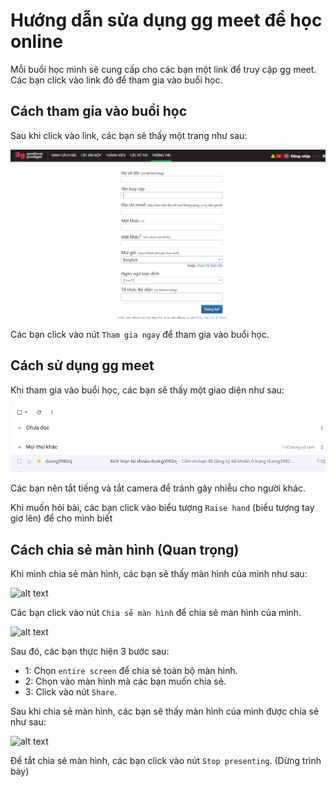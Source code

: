 # Hướng dẫn sửa dụng gg meet để học online

Mỗi buổi học mình sẽ cung cấp cho các bạn một link để truy cập gg meet. Các bạn click vào link đó để tham gia vào buổi học.

## Cách tham gia vào buổi học

Sau khi click vào link, các bạn sẽ thấy một trang như sau:

![alt text](image.png)

Các bạn click vào nút `Tham gia ngay` để tham gia vào buổi học.

## Cách sử dụng gg meet

Khi tham gia vào buổi học, các bạn sẽ thấy một giao diện như sau:

![alt text](image-1.png)

Các bạn nên tắt tiếng và tắt camera để tránh gây nhiễu cho người khác.

Khi muốn hỏi bài, các bạn click vào biểu tượng `Raise hand` (biểu tượng tay giơ lên) để cho mình biết

## Cách chia sẻ màn hình (Quan trọng)

Khi mình chia sẻ màn hình, các bạn sẽ thấy màn hình của mình như sau:

![alt text](image-2.png)

Các bạn click vào nút `Chia sẻ màn hình` để chia sẻ màn hình của mình.

![alt text](image-3.png)

Sau đó, các bạn thực hiện 3 bước sau:
- 1: Chọn `entire screen` để chia sẻ toàn bộ màn hình.
- 2: Chọn vào màn hình mà các bạn muốn chia sẻ.
- 3: Click vào nút `Share`.

Sau khi chia sẻ màn hình, các bạn sẽ thấy màn hình của mình được chia sẻ như sau:

![alt text](image-4.png)

Để tắt chia sẻ màn hình, các bạn click vào nút `Stop presenting`. (Dừng trình bày)
